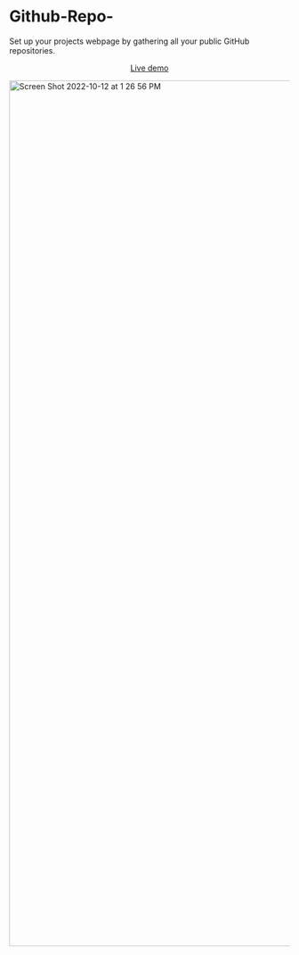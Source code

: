 # Github-Repo-
Set up your projects webpage by gathering all your public GitHub repositories.

<p align="center"><a class="live_demo" href="https://cerfmetal.com/projects">Live demo</a></p>

<img width="1552" alt="Screen Shot 2022-10-12 at 1 26 56 PM" src="https://user-images.githubusercontent.com/47288189/195408857-289fff56-3a3c-4417-8eb7-25f39d2707d3.png">
